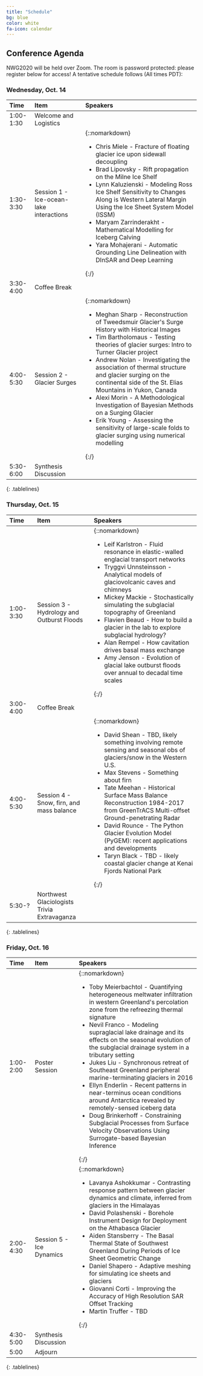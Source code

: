 ```yaml
---
title: "Schedule"
bg: blue
color: white
fa-icon: calendar
---
```


## Conference Agenda
NWG2020 will be held over Zoom.  The room is password protected: please register below for access!  A tentative schedule follows (All times PDT):

### Wednesday, Oct. 14
<style>
.tablelines table, .tablelines td, .tablelines th {
        border: 2px solid white;
        padding: 10px;
        }
</style>

| **Time**      | **Item** | **Speakers** |
|:---------   |:------------   |:----- | 
| 1:00-1:30 |  Welcome and Logistics | |
| 1:30-3:30 |  Session 1 - Ice-ocean-lake interactions | {::nomarkdown}<ul><li>Chris Miele - Fracture of floating glacier ice upon sidewall decoupling</li><li>Brad Lipovsky - Rift propagation on the Milne Ice Shelf</li><li>Lynn Kaluzienski - Modeling Ross Ice Shelf Sensitivity to Changes Along is Western Lateral Margin Using the Ice Sheet System Model (ISSM)</li><li>Maryam Zarrinderakht - Mathematical Modelling for Iceberg Calving</li><li>Yara Mohajerani - Automatic Grounding Line Delineation with DInSAR and Deep Learning</li></ul>{:/}|
| 3:30-4:00 |  Coffee Break | |
| 4:00-5:30 |  Session 2 - Glacier Surges | {::nomarkdown}<ul><li>Meghan Sharp - Reconstruction of Tweedsmuir Glacier's Surge History with Historical Images</li><li>Tim Bartholomaus - Testing theories of glacier surges: Intro to Turner Glacier project</li><li>Andrew Nolan - Investigating the association of thermal structure and glacier surging on the continental side of the St. Elias Mountains in Yukon, Canada</li><li>Alexi Morin - A Methodological Investigation of Bayesian Methods on a Surging Glacier</li><li>Erik Young - Assessing the sensitivity of large-scale folds to glacier surging using numerical modelling</li></ul>{:/}|
| 5:30-6:00 |  Synthesis Discussion | |
{: .tablelines}

### Thursday, Oct. 15

| **Time**      | **Item** | **Speakers** |
|:---------   |:------------   |:----- |
| 1:00-3:30 |  Session 3 - Hydrology and Outburst Floods | {::nomarkdown}<ul><li>Leif Karlstron - Fluid resonance in elastic-walled englacial transport networks</li><li>Tryggvi Unnsteinsson - Analytical models of glaciovolcanic caves and chimneys</li><li>Mickey Mackie - Stochastically simulating the subglacial topography of Greenland</li><li>Flavien Beaud - How to build a glacier in the lab to explore subglacial hydrology?</li><li>Alan Rempel - How cavitation drives basal mass exchange</li><li>Amy Jenson - Evolution of glacial lake outburst floods over annual to decadal time scales</li></ul>{:/}|
| 3:00-4:00 |  Coffee Break | |
| 4:00-5:30 |  Session 4 - Snow, firn, and mass balance  |  {::nomarkdown}<ul><li>David Shean - TBD, likely something involving remote sensing and seasonal obs of glaciers/snow in the Western U.S.</li><li>Max Stevens - Something about firn</li><li>Tate Meehan - Historical Surface Mass Balance Reconstruction 1984-2017 from GreenTrACS Multi-offset Ground-penetrating Radar</li><li>David Rounce - The Python Glacier Evolution Model (PyGEM): recent applications and developments</li><li>Taryn Black - TBD - likely coastal glacier change at Kenai Fjords National Park</li></ul>{:/}|
| 5:30-? |  Northwest Glaciologists Trivia Extravaganza | |
{: .tablelines}

### Friday, Oct. 16

| **Time**      | **Item** | **Speakers** |
|:---------   |:------------   |:-----   |
| 1:00-2:00 | Poster Session |  {::nomarkdown}<ul><li>Toby Meierbachtol - Quantifying heterogeneous meltwater infiltration in western Greenland's percolation zone from the refreezing thermal signature</li><li>Nevil Franco - Modeling supraglacial lake drainage and its effects on the seasonal evolution of the subglacial drainage system in a tributary setting</li><li>Jukes Liu - Synchronous retreat of Southeast Greenland peripheral marine-terminating glaciers in 2016</li><li>Ellyn Enderlin - Recent patterns in near-terminus ocean conditions around Antarctica revealed by remotely-sensed iceberg data</li><li>Doug Brinkerhoff - Constraining Subglacial Processes from Surface Velocity Observations Using Surrogate-based Bayesian Inference</li></ul>{:/}|
| 2:00-4:30 |  Session 5 - Ice Dynamics | {::nomarkdown}<ul><li>Lavanya Ashokkumar - Contrasting response pattern between glacier dynamics and climate, inferred from glaciers in the Himalayas</li><li>David Polashenski - Borehole Instrument Design for Deployment on the Athabasca Glacier</li><li>Aiden Stansberry - The Basal Thermal State of Southwest Greenland During Periods of Ice Sheet Geometric Change</li><li>Daniel Shapero - Adaptive meshing for simulating ice sheets and glaciers</li><li>Giovanni Corti - Improving the Accuracy of High Resolution SAR Offset Tracking</li><li>Martin Truffer - TBD</li> </ul>{:/}|
| 4:30-5:00 |  Synthesis Discussion | |
| 5:00 | Adjourn | |
{: .tablelines}


